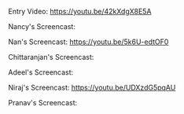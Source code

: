 Entry Video: https://youtu.be/42kXdgX8E5A

Nancy's Screencast:

Nan's Screencast: https://youtu.be/5k6U-edtOF0

Chittaranjan's Screencast:

Adeel's Screencast:

Niraj's Screencast: https://youtu.be/UDXzdG5pqAU

Pranav's Screencast: 
